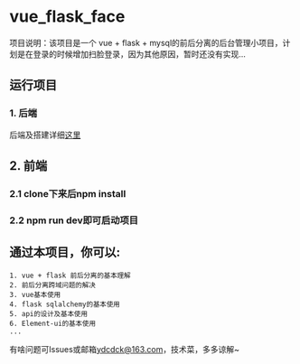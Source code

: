 # vue_flask_face

项目说明：该项目是一个 vue + flask + mysql的前后分离的后台管理小项目，计划是在登录的时候增加扫脸登录，因为其他原因，暂时还没有实现...

## 运行项目

### 1. 后端 

后端及搭建详细[这里](https://github.com/sheppyy/MyFlask.git)

## 2. 前端

### 2.1 clone下来后npm install

### 2.2 npm run dev即可启动项目



## 通过本项目，你可以:

```
1. vue + flask 前后分离的基本理解
2. 前后分离跨域问题的解决
3. vue基本使用
4. flask sqlalchemy的基本使用
5. api的设计及基本使用
6. Element-ui的基本使用
...
```



有啥问题可Issues或邮箱[ydcdck@163.com](mailto:ydcdck@163.com)，技术菜，多多谅解~